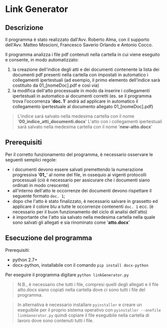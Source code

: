 # Link Generator

## Descrizione

Il programma è stato realizzato dall'Avv. Roberto Alma, con il supporto dell'Avv. Matteo Moscioni, Francesco Saverio Orlando e Antonio Cocco.

Il programma analizza i file pdf contenuti nella cartella in cui viene eseguito e consente, in modo automatizzato:

1. la creazione dell'indice degli atti e dei documenti contenente la lista dei documenti pdf presenti nella cartella con impostati in automatico i collegamenti ipertestuali (ad esempio, il primo elemento dell'indice sarà costituito da 01_[nomeDoc].pdf e così via)
2. la modifica dell'atto processuale in modo da inserire i collegamenti ipertestuali in automatico ai documenti corretti (es. se il programma trova l'occorrenza '**doc. 1**' andrà ad applicare in automatico il collegamento ipertestuale al documento allegato 01_[nomeDoc].pdf)

> L'indice sarà salvato nella medesima cartella con il nome '**00_indice_atti_documenti.docx**'
> L'atto con i collegamenti ipertestuali sarà salvato nella medesima cartella con il nome '**new-atto.docx**'

## Prerequisiti

Per il corretto funzionamento del programma, è necessario osservare le seguenti semplici regole:

- i documenti devono essere salvati premettendo la numerazione progressiva '**01_**' al nome del file, in ossequio ai vigenti protocolli processuali (ciò è necessario per assicurare che i documenti siano ordinati in modo crescente)
- all'interno dell'atto le occorrenze dei documenti devono rispettare il seguente formato `doc. 1`;
- dopo che l'atto è stato finalizzato, è necessario salvare in grassetto ed applicare il colore blu a tutte le occorrenze contenenti `doc. 1` ecc. (è necessario per il buon funzionamento del ciclo di analisi dell'atto)
- è importante che l'atto sia salvato nella medesima cartella nella quale sono salvati gli allegati e sia rinominato come '**atto.docx**'

## Esecuzione del programma

Prerequisiti:

- python 2.7+
- docx-python, installabile con il comando `pip install docx-python`

Per eseguire il programma digitare `python linkGenerator.py`

> N.B., è necessario che tutti i file, compresi quelli degli allegati e il file atto.docx siano copiati nella cartella dove ci sono tutti i file del programma.

> In alternativa è necessario installare `pyinstaller` e creare un eseguibile per il proprio sistema operativo con `pyinstaller --onefile linkGenerator.py` quindi copiare il file eseguibile nella cartella di lavoro dove sono contenuti tutti i file.
